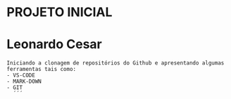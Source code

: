 # PROJETO INICIAL

# Leonardo Cesar

```
Iniciando a clonagem de repositórios do Github e apresentando algumas ferramentas tais como:
- VS-CODE
- MARK-DOWN
- GIT
  ´´´
